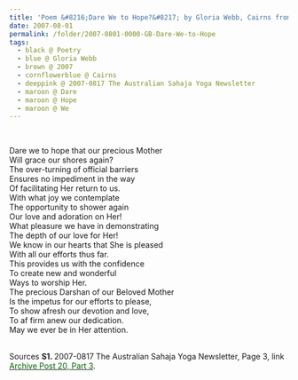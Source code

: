 ```yaml
---
title: 'Poem &#8216;Dare We to Hope?&#8217; by Gloria Webb, Cairns from the 2007-0817 The Australian Sahaja Yoga Newsletter, Page 3'
date: 2007-08-01
permalink: /folder/2007-0801-0000-GB-Dare-We-to-Hope
tags:
  - black @ Poetry
  - blue @ Gloria Webb
  - brown @ 2007
  - cornflowerblue @ Cairns
  - deeppink @ 2007-0817 The Australian Sahaja Yoga Newsletter 
  - maroon @ Dare
  - maroon @ Hope
  - maroon @ We  
---
```


<br>

<p>
Dare we to hope that our precious Mother<br>
Will grace our shores again?<br>
The over-turning of official barriers<br>
Ensures no impediment in the way<br>
Of facilitating Her return to us.<br>
With what joy we contemplate<br>
The opportunity to shower again<br>
Our love and adoration on Her!<br>
What pleasure we have in demonstrating<br>
The depth of our love for Her!<br>
We know in our hearts that She is pleased<br>
With all our efforts thus far.<br>
This provides us with the confidence<br>
To create new and wonderful<br>
Ways to worship Her.<br>
The precious Darshan of our Beloved Mother<br>
Is the impetus for our efforts to please,<br>
To show afresh our devotion and love,<br>
To af firm anew our dedication.<br>
May we ever be in Her attention.<br>
</p>

<br>

<wave-list>
<list-title color="DarkSeaGreen" width="40">Sources</list-title>
  <list-item color="BlanchedAlmond"  width="280"><b>S1. </b> 2007-0817 The Australian Sahaja Yoga Newsletter, Page 3, link <a href="https://seven-teams.github.io/archives/2024/0706"><font color="DarkGreen">Archive Post 20, Part 3</font></a>.</list-item>
</wave-list>